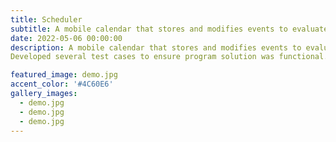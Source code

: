 ```yaml
---
title: Scheduler
subtitle: A mobile calendar that stores and modifies events to evaluate students’ skills.
date: 2022-05-06 00:00:00
description: A mobile calendar that stores and modifies events to evaluate students’ skills; the assignment tested mastery of classes, Big O analysis, and nested data structures.
Developed several test cases to ensure program solution was functional.

featured_image: demo.jpg
accent_color: '#4C60E6'
gallery_images:
  - demo.jpg
  - demo.jpg
  - demo.jpg
---
```


